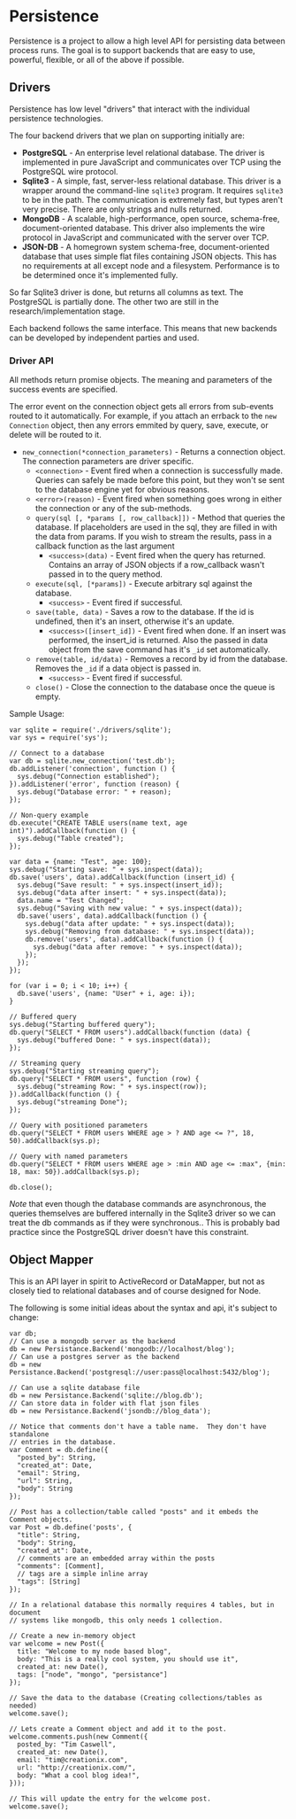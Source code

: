 # Persistence

Persistence is a project to allow a high level API for persisting data between process runs.  The goal is to support backends that are easy to use, powerful, flexible, or all of the above if possible.

## Drivers

Persistence has low level "drivers" that interact with the individual persistence technologies.

The four backend drivers that we plan on supporting initially are:

 - **PostgreSQL** - An enterprise level relational database.  The driver is implemented in pure JavaScript and communicates over TCP using the PostgreSQL wire protocol.
 - **Sqlite3** - A simple, fast, server-less relational database.  This driver is a wrapper around the command-line `sqlite3` program.  It requires `sqlite3` to be in the path.  The communication is extremely fast, but types aren't very precise.  There are only strings and nulls returned.
 - **MongoDB** - A scalable, high-performance, open source, schema-free, document-oriented database.  This driver also implements the wire protocol in JavaScript and communicated with the server over TCP.
 - **JSON-DB** - A homegrown system schema-free, document-oriented database that uses simple flat files containing JSON objects.  This has no requirements at all except node and a filesystem.  Performance is to be determined once it's implemented fully.
 
So far Sqlite3 driver is done, but returns all columns as text.  The PostgreSQL is partially done.  The other two are still in the research/implementation stage.

Each backend follows the same interface.  This means that new backends can be developed by independent parties and used.

### Driver API

All methods return promise objects.  The meaning and parameters of the success events are specified.

The error event on the connection object gets all errors from sub-events routed to it automatically.  For example, if you attach an errback to the `new Connection` object, then any errors emmited by query, save, execute, or delete will be routed to it.

  - `new_connection(*connection_parameters)` - Returns a connection object. The connection parameters are driver specific.
    - `<connection>` - Event fired when a connection is successfully made.  Queries can safely be made before this point, but they won't se sent to the database engine yet for obvious reasons.
    - `<error>(reason)` - Event fired when something goes wrong in either the connection or any of the sub-methods.
    - `query(sql [, *params [, row_callback]])` - Method that queries the database.  If placeholders are used in the sql, they are filled in with the data from params.  If you wish to stream the results, pass in a callback function as the last argument
      - `<success>(data)` - Event fired when the query has returned.  Contains an array of JSON objects if a row_callback wasn't passed in to the query method.
    - `execute(sql, [*params])` - Execute arbitrary sql against the database.
      - `<success>` - Event fired if successful.
    - `save(table, data)` - Saves a row to the database.  If the id is undefined, then it's an insert, otherwise it's an update.
      - `<success>([insert_id])` - Event fired when done.  If an insert was performed, the insert_id is returned.  Also the passed in data object from the save command has it's `_id` set automatically.
    - `remove(table, id/data)` - Removes a record by id from the database.  Removes the `_id` if a data object is passed in.
      - `<success>` - Event fired if successful.
    - `close()` - Close the connection to the database once the queue is empty.


Sample Usage:

    var sqlite = require('./drivers/sqlite');
    var sys = require('sys');

    // Connect to a database
    var db = sqlite.new_connection('test.db');
    db.addListener('connection', function () {
      sys.debug("Connection established");
    }).addListener('error', function (reason) {
      sys.debug("Database error: " + reason);
    });

    // Non-query example
    db.execute("CREATE TABLE users(name text, age int)").addCallback(function () {
      sys.debug("Table created");
    });

    var data = {name: "Test", age: 100};
    sys.debug("Starting save: " + sys.inspect(data));
    db.save('users', data).addCallback(function (insert_id) {
      sys.debug("Save result: " + sys.inspect(insert_id));
      sys.debug("data after insert: " + sys.inspect(data));
      data.name = "Test Changed";
      sys.debug("Saving with new value: " + sys.inspect(data));
      db.save('users', data).addCallback(function () {
        sys.debug("data after update: " + sys.inspect(data));
        sys.debug("Removing from database: " + sys.inspect(data));
        db.remove('users', data).addCallback(function () {
          sys.debug("data after remove: " + sys.inspect(data));
        });
      });
    });
  
    for (var i = 0; i < 10; i++) {
      db.save('users', {name: "User" + i, age: i});
    }

    // Buffered query
    sys.debug("Starting buffered query");
    db.query("SELECT * FROM users").addCallback(function (data) {
      sys.debug("buffered Done: " + sys.inspect(data));
    });

    // Streaming query
    sys.debug("Starting streaming query");
    db.query("SELECT * FROM users", function (row) {
      sys.debug("streaming Row: " + sys.inspect(row));
    }).addCallback(function () {
      sys.debug("streaming Done");
    });

    // Query with positioned parameters
    db.query("SELECT * FROM users WHERE age > ? AND age <= ?", 18, 50).addCallback(sys.p);

    // Query with named parameters
    db.query("SELECT * FROM users WHERE age > :min AND age <= :max", {min: 18, max: 50}).addCallback(sys.p);

    db.close();
    

*Note* that even though the database commands are asynchronous, the queries themselves are buffered internally in the Sqlite3 driver so we can treat the db commands as if they were synchronous..  This is probably bad practice since the PostgreSQL driver doesn't have this constraint.

## Object Mapper

This is an API layer in spirit to ActiveRecord or DataMapper, but not as closely tied to relational databases and of course designed for Node.

The following is some initial ideas about the syntax and api, it's subject to change:

    var db;
    // Can use a mongodb server as the backend
    db = new Persistance.Backend('mongodb://localhost/blog');
    // Can use a postgres server as the backend
    db = new Persistance.Backend('postgresql://user:pass@localhost:5432/blog');

    // Can use a sqlite database file
    db = new Persistance.Backend('sqlite://blog.db');
    // Can store data in folder with flat json files
    db = new Persistance.Backend('jsondb://blog_data');

    // Notice that comments don't have a table name.  They don't have standalone
    // entries in the database.
    var Comment = db.define({
      "posted_by": String,
      "created_at": Date,
      "email": String,
      "url": String,
      "body": String
    });

    // Post has a collection/table called "posts" and it embeds the Comment objects.
    var Post = db.define('posts', {
      "title": String,
      "body": String,
      "created_at": Date,
      // comments are an embedded array within the posts
      "comments": [Comment],
      // tags are a simple inline array
      "tags": [String]
    });

    // In a relational database this normally requires 4 tables, but in document
    // systems like mongodb, this only needs 1 collection.

    // Create a new in-memory object
    var welcome = new Post({
      title: "Welcome to my node based blog",
      body: "This is a really cool system, you should use it",
      created_at: new Date(),
      tags: ["node", "mongo", "persistance"]
    });

    // Save the data to the database (Creating collections/tables as needed)
    welcome.save();

    // Lets create a Comment object and add it to the post.
    welcome.comments.push(new Comment({
      posted_by: "Tim Caswell",
      created_at: new Date(),
      email: "tim@creationix.com",
      url: "http://creationix.com/",
      body: "What a cool blog idea!",
    }));

    // This will update the entry for the welcome post.
    welcome.save();

